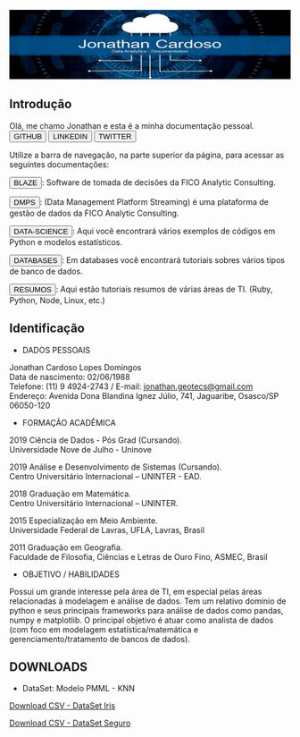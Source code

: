 
![Screenshot](img/dataJon02.jpg)

## Introdução

Olá, me chamo Jonathan e esta é a minha documentação pessoal. 
<button onclick="window.open('https://github.com/Jonathan-geo');">GITHUB</button>
<button onclick="window.open('https://www.linkedin.com/in/jonathan-domingos-b98b76160/');">LINKEDIN</button>
<button onclick="window.open('https://twitter.com/jonathan_cdso');">TWITTER</button>

Utilize a barra de navegação, na parte superior da página, para acessar as seguintes documentações:

<button onclick="window.open('https://jonathan-geo.github.io/mkdocs/BLAZE/blaze01/');">BLAZE</button>: Software de tomada de decisões da FICO Analytic Consulting. 

<button onclick="window.open('https://jonathan-geo.github.io/mkdocs/DMPS/dmps01/');">DMPS</button>: (Data Management Platform Streaming) é uma plataforma de gestão de dados da FICO Analytic Consulting. 

<button onclick="window.open('https://jonathan-geo.github.io/mkdocs/DATA-SCIENCE/perceptron/');">DATA-SCIENCE</button>: Aqui você encontrará vários exemplos de códigos em Python e modelos estatísticos. 

<button onclick="window.open('https://jonathan-geo.github.io/mkdocs/DATABASES/mysql/');">DATABASES</button>: Em databases você encontrará tutoriais sobres vários tipos de banco de dados. 

<button onclick="window.open('https://jonathan-geo.github.io/mkdocs/RESUMOS/ruby/');">RESUMOS</button>: Aqui estão tutoriais resumos de várias áreas de TI. (Ruby, Python, Node, Linux, etc.)


## Identificação

- DADOS PESSOAIS<br/>

Jonathan Cardoso Lopes Domingos<br/>
Data de nascimento: 02/06/1988<br/>
Telefone: (11) 9 4924-2743 / E-mail: jonathan.geotecs@gmail.com<br/>
Endereço: Avenida Dona Blandina Ignez Júlio, 741, Jaguaribe, Osasco/SP 06050-120<br/>

- FORMAÇÃO ACADÊMICA<br/>

2019 Ciência de Dados - Pós Grad (Cursando).<br/>
Universidade Nove de Julho - Uninove<br/>

2019 Análise e Desenvolvimento de Sistemas (Cursando).<br/>
Centro Universitário Internacional – UNINTER - EAD.<br/>

2018 Graduação em Matemática.<br/>
Centro Universitário Internacional – UNINTER.<br/>

2015 Especialização em Meio Ambiente.<br/>
Universidade Federal de Lavras, UFLA, Lavras, Brasil<br/>

2011 Graduação em Geografia.<br/>
Faculdade de Filosofia, Ciências e Letras de Ouro Fino, ASMEC, Brasil<br/>

- OBJETIVO / HABILIDADES<br/>

Possui um grande interesse pela área de TI, em especial pelas áreas relacionadas à modelagem e análise de
dados. Tem um relativo domínio de python e seus principais frameworks para análise de dados como
pandas, numpy e matplotlib. O principal objetivo é atuar como analista de dados (com foco em modelagem
estatística/matemática e gerenciamento/tratamento de bancos de dados). <br/>


## DOWNLOADS

- DataSet: Modelo PMML - KNN

<a href="downloads/petala.csv" download="petala.csv">Download CSV - DataSet Iris</a>

<a href="downloads/arq_casco_comp.csv" download="arq_casco_comp.csv">Download CSV - DataSet Seguro</a>